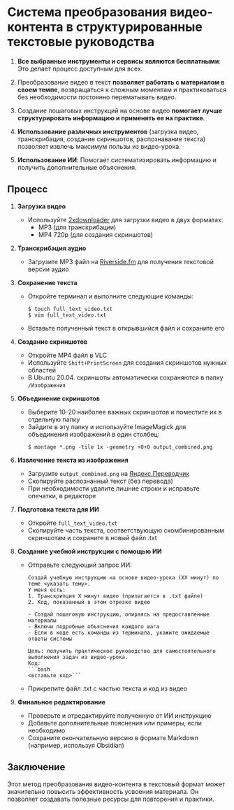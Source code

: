 # Система преобразования видео-контента в структурированные текстовые руководства

1. **Все выбранные инструменты и сервисы являются бесплатными**: Это делает процесс доступным для всех.

2. Преобразование видео в текст **позволяет работать с материалом в своем темпе**, возвращаться к сложным моментам и практиковаться без необходимости постоянно перематывать видео.

3. Создание пошаговых инструкций на основе видео **помогает лучше структурировать информацию и применять ее на практике**.

4. **Использование различных инструментов** (загрузка видео, транскрибация, создание скриншотов, распознавание текста) позволяет извлечь максимум пользы из видео-урока.

5. **Использование ИИ**: Помогает систематизировать информацию и получить дополнительные объяснения.


## Процесс

1. **Загрузка видео**
   - Используйте [2xdownloader](https://x2download.com/ru109) для загрузки видео в двух форматах:
     - MP3 (для транскрибации)
     - MP4 720p (для создания скриншотов)

2. **Транскрибация аудио**
   - Загрузите MP3 файл на [Riverside.fm](https://riverside.fm/transcription#) для получения текстовой версии аудио

3. **Сохранение текста**
   - Откройте терминал и выполните следующие команды:
     ```
     $ touch full_text_video.txt
     $ vim full_text_video.txt
     ```
   - Вставьте полученный текст в открывшийся файл и сохраните его

4. **Создание скриншотов**
   - Откройте MP4 файл в VLC
   - Используйте `Shift+PrintScreen` для создания скриншотов нужных областей
   - В Ubuntu 20.04. cкриншоты автоматически сохраняются в папку `/Изображения` 

5. **Объединение скриншотов**
   - Выберите 10-20 наиболее важных скриншотов и поместите их в отдельную папку
   - Зайдите в эту папку и используйте ImageMagick для объединения изображений в один столбец:
     ```
     $ montage *.png -tile 1x -geometry +0+0 output_combined.png
     ```

6. **Извлечение текста из изображения**
   - Загрузите `output_combined.png` на [Яндекс.Переводчик](https://translate.yandex.ru/ocr)
   - Скопируйте распознанный текст (без перевода)
   - При необходимости удалите лишние строки и исправьте опечатки, в редакторе

7. **Подготовка текста для ИИ**
   - Откройте `full_text_video.txt`
   - Скопируйте часть текста, соответствующую скомбинированным скриншотам и сохраните в новый файл .txt

8. **Создание учебной инструкции с помощью ИИ**
   - Отправьте следующий запрос ИИ:
     ```
     Создай учебную инструкцию на основе видео-урока (XX минут) по теме <указать тему>. 
     У меня есть:
     1. Транскрипция X минут видео (прилагается в .txt файле)
     2. Код, показанный в этом отрезке видео

     - Создай пошаговую инструкцию, опираясь на предоставленные материалы
     - Включи подробные объяснения каждого шага
     - Если в коде есть команды из терминала, укажите ожидаемые ответы системы

     Цель: получить практическое руководство для самостоятельного выполнения задач из видео-урока.
     Код:
     ```bash
     <вставьте код>```
     
     ```
   - Прикрепите файл .txt с частью текста и код из видео 

9. **Финальное редактирование**
   - Проверьте и отредактируйте полученную от ИИ инструкцию
   - Добавьте дополнительные пояснения или примеры, если необходимо
   - Сохраните окончательную версию в формате Markdown (например, используя Obsidian)

## Заключение
Этот метод преобразования видео-контента в текстовый формат может значительно повысить эффективность усвоения материала. Он позволяет создавать полезные ресурсы для повторения и практики.
